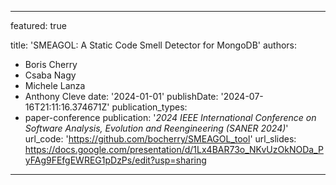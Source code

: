 ---

featured: true

title: 'SMEAGOL: A Static Code Smell Detector for MongoDB'
authors:
- Boris Cherry
- Csaba Nagy
- Michele Lanza
- Anthony Cleve
date: '2024-01-01'
publishDate: '2024-07-16T21:11:16.374671Z'
publication_types:
- paper-conference
publication: '*2024 IEEE International Conference on Software Analysis, Evolution
  and Reengineering (SANER 2024)*'
url_code: 'https://github.com/bocherry/SMEAGOL_tool'
url_slides: https://docs.google.com/presentation/d/1Lx4BAR73o_NKvUzOkNODa_PyFAg9FEfgEWREG1pDzPs/edit?usp=sharing
---